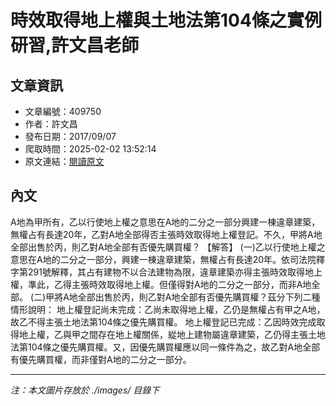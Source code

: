 # 時效取得地上權與土地法第104條之實例研習,許文昌老師

## 文章資訊
- 文章編號：409750
- 作者：許文昌
- 發布日期：2017/09/07
- 爬取時間：2025-02-02 13:52:14
- 原文連結：[閱讀原文](https://real-estate.get.com.tw/Columns/detail.aspx?no=409750)

## 內文
A地為甲所有，乙以行使地上權之意思在A地的二分之一部分興建一棟違章建築，無權占有長達20年，乙對A地全部得否主張時效取得地上權登記。不久，甲將A地全部出售於丙，則乙對A地全部有否優先購買權？
【解答】
(一)乙以行使地上權之意思在A地的二分之一部分，興建一棟違章建築，無權占有長達20年。依司法院釋字第291號解釋，其占有建物不以合法建物為限，違章建築亦得主張時效取得地上權，準此，乙得主張時效取得地上權。但僅得對A地的二分之一部分，而非A地全部。
(二)甲將A地全部出售於丙，則乙對A地全部有否優先購買權？茲分下列二種情形說明：
地上權登記尚未完成：乙尚未取得地上權，乙仍是無權占有甲之A地，故乙不得主張土地法第104條之優先購買權。
地上權登記已完成：乙因時效完成取得地上權，乙與甲之間存在地上權關係，緃地上建物屬違章建築，乙仍得主張土地法第104條之優先購買權。又，因優先購買權應以同一條件為之，故乙對A地全部有優先購買權，而非僅對A地的二分之一部分。

---
*注：本文圖片存放於 ./images/ 目錄下*
